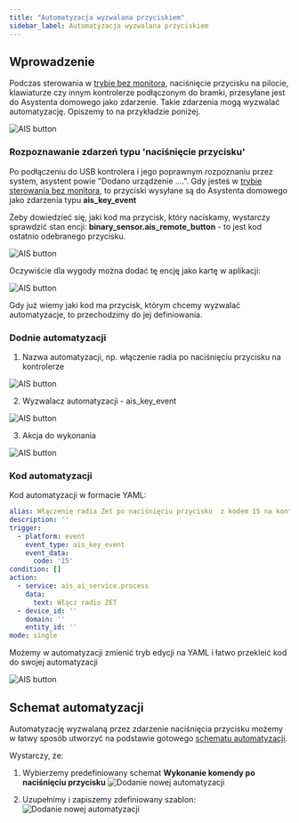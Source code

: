 ```yaml
---
title: "Automatyzacja wyzwalana przyciskiem"
sidebar_label: Automatyzacja wyzwalana przyciskiem
---
```


## Wprowadzenie

Podczas sterowania w [trybie bez monitora](ais_bramka_first_run#sterowanie-bez-monitora), naciśnięcie przycisku na pilocie, klawiaturze czy innym kontrolerze podłączonym do bramki, przesyłane jest do Asystenta domowego jako zdarzenie.
Takie zdarzenia mogą wyzwalać automatyzację. Opiszemy to na przykładzie poniżej.

![AIS button](/img/en/bramka/ais_remote_key_events.jpg)

### Rozpoznawanie zdarzeń typu 'naciśnięcie przycisku'

Po podłączeniu do USB kontrolera i jego poprawnym rozpoznaniu przez system, asystent powie "Dodano urządzenie ....". 
Gdy jesteś w [trybie sterowania bez monitora](ais_bramka_first_run#sterowanie-bez-monitora), to przyciski wysyłane są do Asystenta domowego jako zdarzenia typu **ais_key_event**

Żeby dowiedzieć się, jaki kod ma przycisk, który naciskamy, wystarczy sprawdzić stan encji: **binary_sensor.ais_remote_button** - to jest kod ostatnio odebranego przycisku.

![AIS button](/img/en/bramka/ais_remote_key_events_1.png)

Oczywiście dla wygody można dodać tę encję jako kartę w aplikacji:

![AIS button](/img/en/bramka/ais_remote_key_events_2.png)

Gdy już wiemy jaki kod ma przycisk, którym chcemy wyzwalać automatyzacje, to przechodzimy do jej definiowania.


### Dodnie automatyzacji

1. Nazwa automatyzacji, np. włączenie radia po naciśnięciu przycisku na kontrolerze

![AIS button](/img/en/bramka/ais_remote_key_events_3.png)



2. Wyzwalacz automatyzacji - ais_key_event 

![AIS button](/img/en/bramka/ais_remote_key_events_4.png)


3. Akcja do wykonania

![AIS button](/img/en/bramka/ais_remote_key_events_5.png)


### Kod automatyzacji

Kod automatyzacji w formacie YAML:

``` yaml
alias: Włączenie radia Zet po naciśnięciu przycisku  z kodem 15 na kontrolerze
description: ''
trigger:
  - platform: event
    event_type: ais_key_event
    event_data:
      code: '15'
condition: []
action:
  - service: ais_ai_service.process
    data:
      text: Włącz radio ZET
  - device_id: ''
    domain: ''
    entity_id: ''
mode: single
```

Możemy w automatyzacji zmienić tryb edycji na YAML i łatwo przekleić kod do swojej automatyzacji

![AIS button](/img/en/bramka/ais_remote_key_events_6.png)




## Schemat automatyzacji

Automatyzację wyzwalaną przez zdarzenie naciśnięcia przycisku możemy w łatwy sposób utworzyć na podstawie gotowego [schematu automatyzacji](ais_bramka_automation_blueprint).

Wystarczy, że:
1. Wybierzemy predefiniowany schemat **Wykonanie komendy po naciśnięciu przycisku**
![Dodanie nowej automatyzacji](/img/en/bramka/blueprint_button_0.png)

2. Uzupełnimy i zapiszemy zdefiniowany szablon:
![Dodanie nowej automatyzacji](/img/en/bramka/blueprint_button.png)
